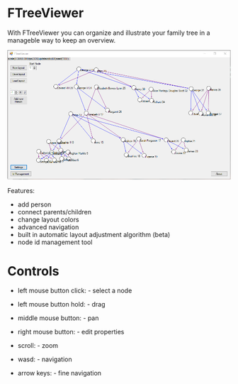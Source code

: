 # FTreeViewer
With FTreeViewer you can organize and illustrate your family tree in a manageble way to keep an overview.

![screenshot 1.0.0](/screenshots/Screenshot-1.0.0.png?raw=true "1.0.0")

Features:
- add person
- connect parents/children
- change layout colors
- advanced navigation
- built in automatic layout adjustment algorithm (beta)
- node id management tool


# Controls

- left mouse button click: - select a node
- left mouse button hold: - drag
- middle mouse button: - pan
- right mouse button: - edit properties
- scroll: - zoom

- wasd: - navigation
- arrow keys: - fine navigation
